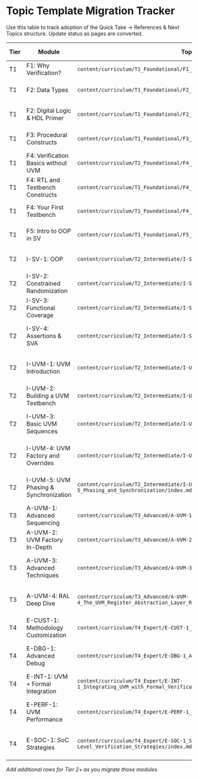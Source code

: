 # Topic Template Migration Tracker

Use this table to track adoption of the Quick Take → References & Next Topics structure. Update status as pages are converted.

| Tier | Module | Topic Path | Template Updated? | Notes |
| --- | --- | --- | --- | --- |
| T1 | F1: Why Verification? | `content/curriculum/T1_Foundational/F1_Why_Verification/index.mdx` | ✅ | Converted on 2025-09-17 |
| T1 | F2: Data Types | `content/curriculum/T1_Foundational/F2_SystemVerilog_Basics/index.mdx` | ✅ | Merged into the language basics module on 2025-09-22 |
| T1 | F2: Digital Logic & HDL Primer | `content/curriculum/T1_Foundational/F2_SystemVerilog_Primer/index.mdx` | 🔁 | Retired module; content folded into F2 SystemVerilog Basics on 2025-09-23 |
| T1 | F3: Procedural Constructs | `content/curriculum/T1_Foundational/F3_Procedural_Constructs/index.mdx` | ✅ | Updated with animated timeline + expanded narrative on 2025-09-17 |
| T1 | F4: Verification Basics without UVM | `content/curriculum/T1_Foundational/F4_Verification_Basics_without_UVM/index.mdx` | 🔁 | Redirects to F1 (Verification Essentials) as of 2025-09-22 |
| T1 | F4: RTL and Testbench Constructs | `content/curriculum/T1_Foundational/F4_RTL_and_Testbench_Constructs/index.mdx` | ✅ | Updated with interface/package visual blueprint on 2025-09-17 |
| T1 | F4: Your First Testbench | `content/curriculum/T1_Foundational/F4_Your_First_Testbench/index.mdx` | 🔁 | Redirects to `labs/simple_dut/lab1_first_tb` walkthrough on 2025-09-22 |
| T1 | F5: Intro to OOP in SV | `content/curriculum/T1_Foundational/F5_Intro_to_OOP_in_SV/index.mdx` | 🔁 | Redirects to `I-SV-1_OOP` (Foundation Refresh) on 2025-09-22 |
| T2 | I-SV-1: OOP | `content/curriculum/T2_Intermediate/I-SV-1_OOP/index.mdx` | ✅ | Updated with OOP blueprint and interactive walkthrough on 2025-09-17 |
| T2 | I-SV-2: Constrained Randomization | `content/curriculum/T2_Intermediate/I-SV-2_Constrained_Randomization/index.mdx` | ✅ | Updated with smart stimulus blueprint + explorer on 2025-09-17 |
| T2 | I-SV-3: Functional Coverage | `content/curriculum/T2_Intermediate/I-SV-3_Functional_Coverage/index.mdx` | ✅ | Converted with coverage blueprint visuals and analyzer demo on 2025-09-17 |
| T2 | I-SV-4: Assertions & SVA | `content/curriculum/T2_Intermediate/I-SV-4_Assertions_SVA/index.mdx` | ✅ | Converted to Quick Take structure with new flashcards and AssertionBuilder emphasis on 2025-09-18 |
| T2 | I-UVM-1: UVM Introduction | `content/curriculum/T2_Intermediate/I-UVM-1_UVM_Intro/index.mdx` | ✅ | Converted with Quick Take structure, refreshed mental model narrative, and flashcards on 2025-09-18 |
| T2 | I-UVM-2: Building a UVM Testbench | `content/curriculum/T2_Intermediate/I-UVM-2_Building_TB/index.mdx` | ✅ | Updated with Quick Take flow, TLM wiring guidance, and flashcards on 2025-09-18 |
| T2 | I-UVM-3: Basic UVM Sequences | `content/curriculum/T2_Intermediate/I-UVM-3_Sequences/index.mdx` | ✅ | Refreshed with Quick Take, handshake walkthrough, and sequencing drills on 2025-09-18 |
| T2 | I-UVM-4: UVM Factory and Overrides | `content/curriculum/T2_Intermediate/I-UVM-4_Factory_and_Overrides/index.mdx` | ✅ | Converted to Quick Take structure with override scope guidance + flashcards on 2025-09-18 |
| T2 | I-UVM-5: UVM Phasing & Synchronization | `content/curriculum/T2_Intermediate/I-UVM-5_Phasing_and_Synchronization/index.mdx` | ✅ | Updated with Quick Take phasing overview, objection drills, and flashcards on 2025-09-18 |
| T3 | A-UVM-1: Advanced Sequencing | `content/curriculum/T3_Advanced/A-UVM-1_Advanced_Sequencing/index.mdx` | ✅ | Migrated to Quick Take structure with orchestration patterns on 2025-09-18 |
| T3 | A-UVM-2: UVM Factory In-Depth | `content/curriculum/T3_Advanced/A-UVM-2_The_UVM_Factory_In-Depth/index.mdx` | ✅ | Converted to Quick Take structure with override policy guidance on 2025-09-18 |
| T3 | A-UVM-3: Advanced Techniques | `content/curriculum/T3_Advanced/A-UVM-3_Advanced_UVM_Techniques/index.mdx` | ✅ | Migrated to Quick Take structure covering RAL, callbacks, and coverage orchestration on 2025-09-18 |
| T3 | A-UVM-4: RAL Deep Dive | `content/curriculum/T3_Advanced/A-UVM-4_The_UVM_Register_Abstraction_Layer_RAL/index.mdx` | ✅ | Converted to Quick Take structure emphasizing adapters and hybrid access on 2025-09-18 |
| T4 | E-CUST-1: Methodology Customization | `content/curriculum/T4_Expert/E-CUST-1_UVM_Methodology_Customization/index.mdx` | ✅ | Migrated to Quick Take structure with governance guidance on 2025-09-18 |
| T4 | E-DBG-1: Advanced Debug | `content/curriculum/T4_Expert/E-DBG-1_Advanced_UVM_Debug_Methodologies/index.mdx` | ✅ | Converted to Quick Take structure featuring instrumentation and hang triage on 2025-09-18 |
| T4 | E-INT-1: UVM + Formal Integration | `content/curriculum/T4_Expert/E-INT-1_Integrating_UVM_with_Formal_Verification/index.mdx` | ✅ | Migrated to Quick Take structure emphasizing shared assertions on 2025-09-18 |
| T4 | E-PERF-1: UVM Performance | `content/curriculum/T4_Expert/E-PERF-1_UVM_Performance/index.mdx` | ✅ | Migrated to Quick Take structure highlighting profiling and architectural tuning on 2025-09-18 |
| T4 | E-SOC-1: SoC Strategies | `content/curriculum/T4_Expert/E-SOC-1_SoC-Level_Verification_Strategies/index.mdx` | ✅ | Migrated to Quick Take structure covering vertical reuse and scenario planning on 2025-09-18 |

_Add additional rows for Tier 2+ as you migrate those modules._
